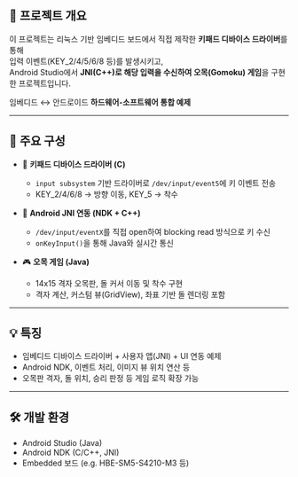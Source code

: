## 📌 프로젝트 개요

이 프로젝트는 리눅스 기반 임베디드 보드에서 직접 제작한 **키패드 디바이스 드라이버**를 통해  
입력 이벤트(KEY_2/4/5/6/8 등)를 발생시키고,  
Android Studio에서 **JNI(C++)로 해당 입력을 수신하여 오목(Gomoku) 게임**을 구현한 프로젝트입니다.

임베디드 ↔ 안드로이드 **하드웨어-소프트웨어 통합 예제**

---

## 🧩 주요 구성

- 🔧 **키패드 디바이스 드라이버 (C)**  
  - `input subsystem` 기반 드라이버로 `/dev/input/event5`에 키 이벤트 전송  
  - KEY_2/4/6/8 → 방향 이동, KEY_5 → 착수

- 📡 **Android JNI 연동 (NDK + C++)**  
  - `/dev/input/eventX`를 직접 open하여 blocking read 방식으로 키 수신  
  - `onKeyInput()`을 통해 Java와 실시간 통신

- 🎮 **오목 게임 (Java)**  
  - 14x15 격자 오목판, 돌 커서 이동 및 착수 구현  
  - 격자 계산, 커스텀 뷰(GridView), 좌표 기반 돌 렌더링 포함

---

## 💡 특징

- 임베디드 디바이스 드라이버 + 사용자 앱(JNI) + UI 연동 예제
- Android NDK, 이벤트 처리, 이미지 뷰 위치 연산 등
- 오목판 격자, 돌 위치, 승리 판정 등 게임 로직 확장 가능

---

## 🛠️ 개발 환경

- Android Studio (Java)
- Android NDK (C/C++, JNI)
- Embedded 보드 (e.g. HBE-SM5-S4210-M3 등)

